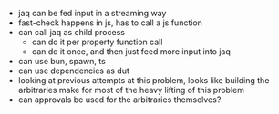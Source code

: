 -   jaq can be fed input in a streaming way
-   fast-check happens in js, has to call a js function
-   can call jaq as child process
    -   can do it per property function call
    -   can do it once, and then just feed more input into jaq
-   can use bun, spawn, ts
-   can use dependencies as dut
-   looking at previous attempts at this problem, looks like building the arbitraries make for most of the heavy lifting of this problem
-   can approvals be used for the arbitraries themselves?
